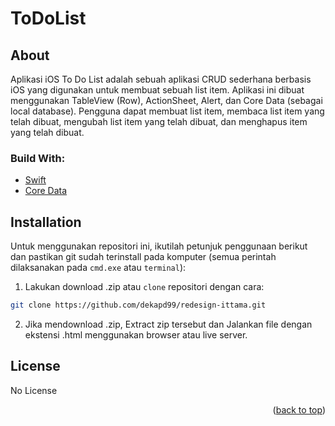 # ToDoList

<!-- ABOUT THE PROJECT -->
## About
Aplikasi iOS To Do List adalah sebuah aplikasi CRUD sederhana berbasis iOS yang digunakan untuk membuat sebuah list item. Aplikasi ini dibuat menggunakan TableView (Row), ActionSheet, Alert, dan Core Data (sebagai local database). Pengguna dapat membuat list item, membaca list item yang telah dibuat, mengubah list item yang telah dibuat, dan menghapus item yang telah dibuat.

### Build With:

* [Swift](https://getbootstrap.com)
* [Core Data](https://jquery.com)


<!-- How to Install -->
## Installation
Untuk menggunakan repositori ini, ikutilah petunjuk penggunaan berikut dan pastikan git sudah terinstall pada komputer (semua perintah dilaksanakan pada `cmd.exe` atau `terminal`):

1. Lakukan download .zip atau `clone` repositori dengan cara:
```bash
git clone https://github.com/dekapd99/redesign-ittama.git
```

2. Jika mendownload .zip, Extract zip tersebut dan Jalankan file dengan ekstensi .html menggunakan browser atau live server.


<!-- What Kind of License? -->
## License
No License 

<p align="right">(<a href="#top">back to top</a>)</p>
